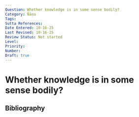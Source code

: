 ```yaml
---
Question: Whether knowledge is in some sense bodily?
Category: Ñāṇa
Tags: 
Sutta References: 
Date Entered: 10-16-25
Last Revised: 10-16-25
Review Status: Not started
Level: 
Priority: 
Number: 
Draft: true
---
```


# Whether knowledge is in some sense bodily?

## Bibliography

<!-- 

Notes:



-->